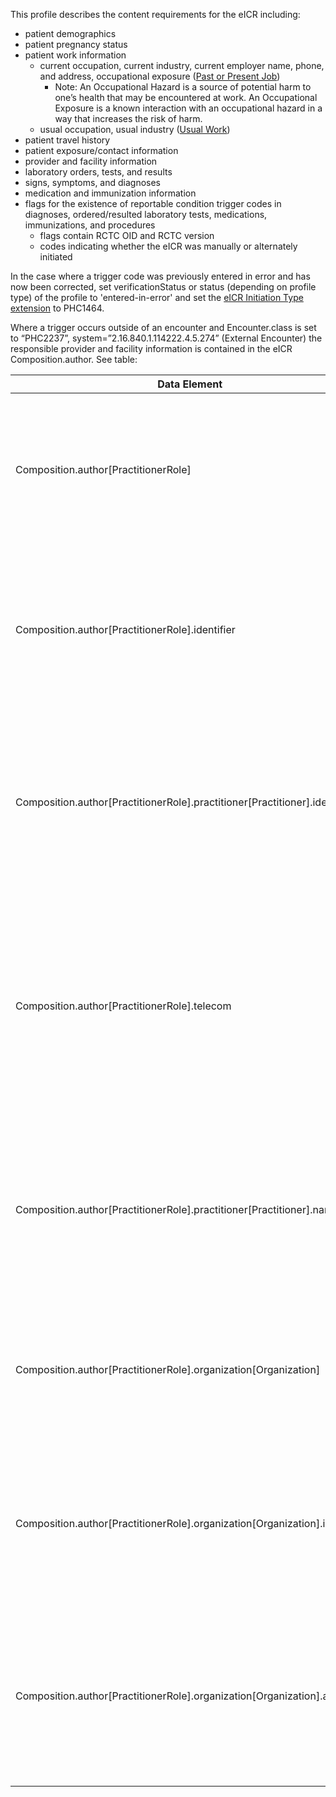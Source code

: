 This profile describes the content requirements for the eICR including:
* patient demographics
* patient pregnancy status
* patient work information
    * current occupation, current industry, current employer name, phone, and address, occupational exposure ([Past or Present Job](http://hl7.org/fhir/us/odh/StructureDefinition/odh-PastOrPresentJob))
        * Note: An Occupational Hazard is a source of potential harm to one’s health that may be encountered at work. An Occupational Exposure is a known interaction with an occupational hazard in a way that increases the risk of harm.
    * usual occupation, usual industry ([Usual Work](http://hl7.org/fhir/us/odh/StructureDefinition/odh-UsualWork))
* patient travel history
* patient exposure/contact information
* provider and facility information
* laboratory orders, tests, and results
* signs, symptoms, and diagnoses
* medication and immunization information
* flags for the existence of reportable condition trigger codes in diagnoses, ordered/resulted laboratory tests, medications, immunizations, and procedures
    * flags contain RCTC OID and RCTC version
    * codes indicating whether the eICR was manually or alternately initiated

In the case where a trigger code was previously entered in error and has now been corrected, set verificationStatus or status (depending on profile type) of the profile to 'entered-in-error' and set the [eICR Initiation Type extension](StructureDefinition-eicr-initiation-type-extension.html) to PHC1464.

Where a trigger occurs outside of an encounter and Encounter.class is set to “PHC2237”, system=”2.16.840.1.114222.4.5.274” (External Encounter) the responsible provider and facility information is contained in the eICR Composition.author. See table:

| Data Element  | Note  |
|---|---|
| Composition.author\[PractitionerRole] | \[External encounter case] Provider: Provider responsible for the patient's care when the case was triggered.  |
| Composition.author\[PractitionerRole].identifier | \[External encounter case] Provider Id: Identifier of the provider responsible for the patient's care when the case was triggered  |
| Composition.author\[PractitionerRole].practitioner\[Practitioner].identifier | \[External encounter case] Provider Address: Address of the provider responsibe for the patient's care when the case was triggered.  |
| Composition.author\[PractitionerRole].telecom | \[External encounter case] Provider Telecom: A telecom address (phone, email, fax, etc.) for the provider responsibe for the patient's care when the case was triggered.  |
| Composition.author\[PractitionerRole].practitioner\[Practitioner].name | \[External encounter case] Provider Name: Name of the provider responsibe for the patient's care when the case was triggered  |
| Composition.author\[PractitionerRole].organization\[Organization] | \[External encounter case] Facility: The facility in which care was provided when the case was triggered  |
| Composition.author\[PractitionerRole].organization\[Organization].identifier | \[External encounter case] Facility Id: Identification code for the facility in which care was provided when the case was triggered  |
| Composition.author\[PractitionerRole].organization\[Organization].address | \[External encounter case] Facility Address: The physical location of the facility in which care was provided when the case was triggered  |








